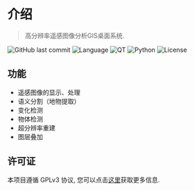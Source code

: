 # 介绍

> 高分辨率遥感图像分析GIS桌面系统.

![GitHub last commit](https://img.shields.io/github/last-commit/study-233/qgis_dev)
![Language](https://img.shields.io/badge/Language-C++-royalblue)
![QT](https://img.shields.io/badge/QT-%3E%3D5.15.2-%2341CD52)
![Python](https://img.shields.io/badge/Python-%3E%3D3.9-blue)
![License](https://img.shields.io/badge/License-GPL--3.0-orange)

## 功能

- 遥感图像的显示、处理
- 语义分割（地物提取）
- 变化检测
- 物体检测
- 超分辨率重建
- 图层叠加

## 许可证

本项目遵循 GPLv3 协议, 您可以点击[这里](../LICENSE.md)获取更多信息.